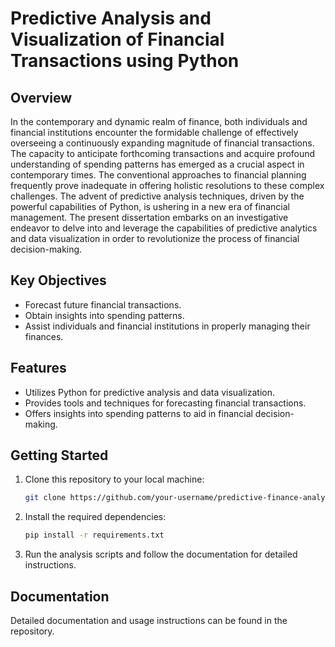 # Predictive Analysis and Visualization of Financial Transactions using Python

## Overview

In the contemporary and dynamic realm of finance, both individuals and financial institutions encounter the formidable challenge of effectively overseeing a continuously expanding magnitude of financial transactions. The capacity to anticipate forthcoming transactions and acquire profound understanding of spending patterns has emerged as a crucial aspect in contemporary times. The conventional approaches to financial planning frequently prove inadequate in offering holistic resolutions to these complex challenges. The advent of predictive analysis techniques, driven by the powerful capabilities of Python, is ushering in a new era of financial management. The present dissertation embarks on an investigative endeavor to delve into and leverage the capabilities of predictive analytics and data visualization in order to revolutionize the process of financial decision-making.

## Key Objectives

- Forecast future financial transactions.
- Obtain insights into spending patterns.
- Assist individuals and financial institutions in properly managing their finances.

## Features

- Utilizes Python for predictive analysis and data visualization.
- Provides tools and techniques for forecasting financial transactions.
- Offers insights into spending patterns to aid in financial decision-making.

## Getting Started

1. Clone this repository to your local machine:

   ```bash
   git clone https://github.com/your-username/predictive-finance-analysis.git
   ```

2. Install the required dependencies:

   ```bash
   pip install -r requirements.txt
   ```

3. Run the analysis scripts and follow the documentation for detailed instructions.

## Documentation

Detailed documentation and usage instructions can be found in the repository.


